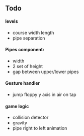## Todo
#### levels
- course width length
- pipe separation

#### Pipes component:
- width
- 2 set of height
- gap between upper/lower pipes

#### Gesture handler
- jump floppy y axis in air on tap

#### game logic
- collision detector
- gravity
- pipe right to left animation
